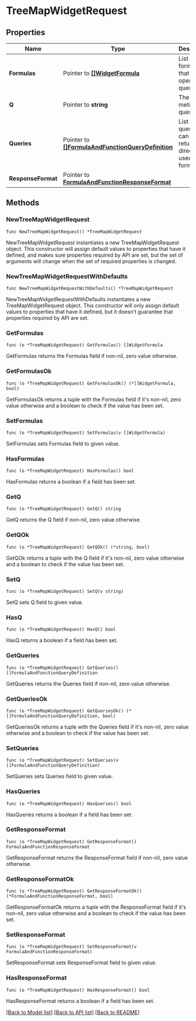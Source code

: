 # TreeMapWidgetRequest

## Properties

| Name               | Type                                                                                       | Description                                                        | Notes      |
| ------------------ | ------------------------------------------------------------------------------------------ | ------------------------------------------------------------------ | ---------- |
| **Formulas**       | Pointer to [**[]WidgetFormula**](WidgetFormula.md)                                         | List of formulas that operate on queries.                          | [optional] |
| **Q**              | Pointer to **string**                                                                      | The widget metrics query.                                          | [optional] |
| **Queries**        | Pointer to [**[]FormulaAndFunctionQueryDefinition**](FormulaAndFunctionQueryDefinition.md) | List of queries that can be returned directly or used in formulas. | [optional] |
| **ResponseFormat** | Pointer to [**FormulaAndFunctionResponseFormat**](FormulaAndFunctionResponseFormat.md)     |                                                                    | [optional] |

## Methods

### NewTreeMapWidgetRequest

`func NewTreeMapWidgetRequest() *TreeMapWidgetRequest`

NewTreeMapWidgetRequest instantiates a new TreeMapWidgetRequest object.
This constructor will assign default values to properties that have it defined,
and makes sure properties required by API are set, but the set of arguments
will change when the set of required properties is changed.

### NewTreeMapWidgetRequestWithDefaults

`func NewTreeMapWidgetRequestWithDefaults() *TreeMapWidgetRequest`

NewTreeMapWidgetRequestWithDefaults instantiates a new TreeMapWidgetRequest object.
This constructor will only assign default values to properties that have it defined,
but it doesn't guarantee that properties required by API are set.

### GetFormulas

`func (o *TreeMapWidgetRequest) GetFormulas() []WidgetFormula`

GetFormulas returns the Formulas field if non-nil, zero value otherwise.

### GetFormulasOk

`func (o *TreeMapWidgetRequest) GetFormulasOk() (*[]WidgetFormula, bool)`

GetFormulasOk returns a tuple with the Formulas field if it's non-nil, zero value otherwise
and a boolean to check if the value has been set.

### SetFormulas

`func (o *TreeMapWidgetRequest) SetFormulas(v []WidgetFormula)`

SetFormulas sets Formulas field to given value.

### HasFormulas

`func (o *TreeMapWidgetRequest) HasFormulas() bool`

HasFormulas returns a boolean if a field has been set.

### GetQ

`func (o *TreeMapWidgetRequest) GetQ() string`

GetQ returns the Q field if non-nil, zero value otherwise.

### GetQOk

`func (o *TreeMapWidgetRequest) GetQOk() (*string, bool)`

GetQOk returns a tuple with the Q field if it's non-nil, zero value otherwise
and a boolean to check if the value has been set.

### SetQ

`func (o *TreeMapWidgetRequest) SetQ(v string)`

SetQ sets Q field to given value.

### HasQ

`func (o *TreeMapWidgetRequest) HasQ() bool`

HasQ returns a boolean if a field has been set.

### GetQueries

`func (o *TreeMapWidgetRequest) GetQueries() []FormulaAndFunctionQueryDefinition`

GetQueries returns the Queries field if non-nil, zero value otherwise.

### GetQueriesOk

`func (o *TreeMapWidgetRequest) GetQueriesOk() (*[]FormulaAndFunctionQueryDefinition, bool)`

GetQueriesOk returns a tuple with the Queries field if it's non-nil, zero value otherwise
and a boolean to check if the value has been set.

### SetQueries

`func (o *TreeMapWidgetRequest) SetQueries(v []FormulaAndFunctionQueryDefinition)`

SetQueries sets Queries field to given value.

### HasQueries

`func (o *TreeMapWidgetRequest) HasQueries() bool`

HasQueries returns a boolean if a field has been set.

### GetResponseFormat

`func (o *TreeMapWidgetRequest) GetResponseFormat() FormulaAndFunctionResponseFormat`

GetResponseFormat returns the ResponseFormat field if non-nil, zero value otherwise.

### GetResponseFormatOk

`func (o *TreeMapWidgetRequest) GetResponseFormatOk() (*FormulaAndFunctionResponseFormat, bool)`

GetResponseFormatOk returns a tuple with the ResponseFormat field if it's non-nil, zero value otherwise
and a boolean to check if the value has been set.

### SetResponseFormat

`func (o *TreeMapWidgetRequest) SetResponseFormat(v FormulaAndFunctionResponseFormat)`

SetResponseFormat sets ResponseFormat field to given value.

### HasResponseFormat

`func (o *TreeMapWidgetRequest) HasResponseFormat() bool`

HasResponseFormat returns a boolean if a field has been set.

[[Back to Model list]](../README.md#documentation-for-models) [[Back to API list]](../README.md#documentation-for-api-endpoints) [[Back to README]](../README.md)
